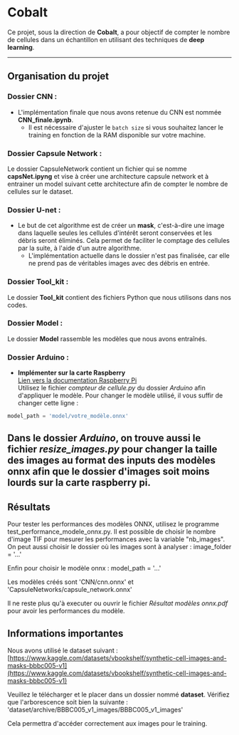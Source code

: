 # Cobalt

Ce projet, sous la direction de **Cobalt**, a pour objectif de compter le nombre de cellules dans un échantillon en utilisant des techniques de **deep learning**.

---

## Organisation du projet

### Dossier **CNN** :

- L'implémentation finale que nous avons retenue du CNN est nommée **CNN_finale.ipynb**.
  - Il est nécessaire d'ajuster le `batch size` si vous souhaitez lancer le training en fonction de la RAM disponible sur votre machine.

### Dossier **Capsule Network** :

Le dossier CapsuleNetwork contient un fichier qui se nomme **capsNet.ipyng** et vise à créer une architecture capsule network et à entrainer un model suivant cette architecture afin de compter le nombre de cellules sur le dataset.

### Dossier **U-net** :

- Le but de cet algorithme est de créer un **mask**, c'est-à-dire une image dans laquelle seules les cellules d'intérêt seront conservées et les débris seront éliminés. Cela permet de faciliter le comptage des cellules par la suite, à l'aide d'un autre algorithme.
  - L'implémentation actuelle dans le dossier n'est pas finalisée, car elle ne prend pas de véritables images avec des débris en entrée.

### Dossier **Tool_kit** :

Le dossier **Tool_kit** contient des fichiers Python que nous utilisons dans nos codes.

### Dossier **Model** :

Le dossier **Model** rassemble les modèles que nous avons entraînés.

### Dossier **Arduino** :
* **Implémenter sur la carte Raspberry**<br>
[Lien vers la documentation Raspberry Pi](https://docs.google.com/document/d/1x48W1OlW6UofIinBcvy3fAUehOSoxmO2rE9DZH93tJM/edit?tab=t.0)<br>
Utilisez le fichier *compteur de cellule.py* du dossier *Arduino* afin d'appliquer le modèle. Pour changer le modèle utilisé, il vous suffir de changer cette ligne :
```python
model_path = 'model/votre_modèle.onnx'
```


Dans le dossier *Arduino*, on trouve aussi le fichier *resize_images.py* pour changer la taille des images au format des inputs des modèles onnx afin que le dossier d'images soit moins lourds sur la carte raspberry pi.
---

## Résultats
Pour tester les performances des modèles ONNX, utilisez le programme test_performance_modele_onnx.py. Il est possible de choisir le nombre d'image TIF pour mesurer les performances avec la variable "nb_images". On peut aussi choisir le dossier où les images sont à analyser : 
    image_folder = '...'

Enfin pour choisir le modèle onnx : 
    model_path = '...'

Les modèles créés sont 'CNN/cnn.onnx' et 'CapsuleNetworks/capsule_network.onnx'

Il ne reste plus qu'à executer ou ouvrir le fichier *Résultat modèles onnx.pdf* pour avoir les performances du modèle.


## Informations importantes

Nous avons utilisé le dataset suivant : [https://www.kaggle.com/datasets/vbookshelf/synthetic-cell-images-and-masks-bbbc005-v1](https://www.kaggle.com/datasets/vbookshelf/synthetic-cell-images-and-masks-bbbc005-v1)

Veuillez le télécharger et le placer dans un dossier nommé **dataset**. Vérifiez que l'arborescence soit bien la suivante :
'dataset/archive/BBBC005_v1_images/BBBC005_v1_images'

Cela permettra d'accéder correctement aux images pour le training.
